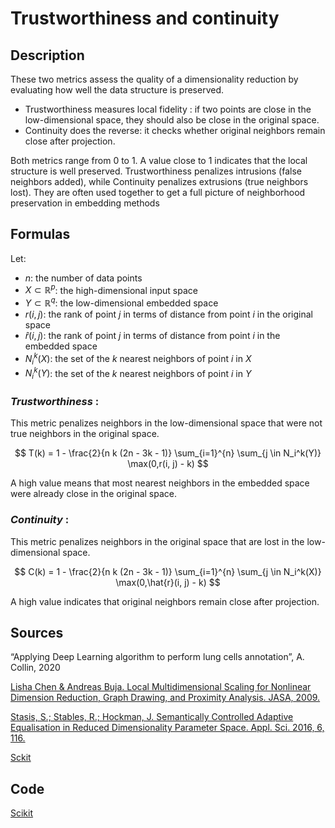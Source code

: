 # Trustworthiness and continuity

## Description 

These two metrics assess the quality of a dimensionality reduction by evaluating how well the data structure is preserved.
- Trustworthiness measures local fidelity : if two points are close in the low-dimensional space, they should also be close in the original space.
- Continuity does the reverse: it checks whether original neighbors remain close after projection. 

Both metrics range from 0 to 1. A value close to 1 indicates that the local structure is well preserved.
Trustworthiness penalizes intrusions (false neighbors added), while Continuity penalizes extrusions (true neighbors lost).
They are often used together to get a full picture of neighborhood preservation in embedding methods

## Formulas 

Let:
- $n$: the number of data points  
- $X \subset \mathbb{R}^p$: the high-dimensional input space  
- $Y \subset \mathbb{R}^q$: the low-dimensional embedded space  
- $r(i, j)$: the rank of point $j$ in terms of distance from point $i$ in the original space  
- $\hat{r}(i, j)$: the rank of point $j$ in terms of distance from point $i$ in the embedded space  
- $N_i^k(X)$: the set of the $k$ nearest neighbors of point $i$ in $X$  
- $N_i^k(Y)$: the set of the $k$ nearest neighbors of point $i$ in $Y$

### *Trustworthiness* : 

This metric penalizes neighbors in the low-dimensional space that were not true neighbors in the original space.

$$
T(k) = 1 - \frac{2}{n k (2n - 3k - 1)} \sum_{i=1}^{n} \sum_{j \in N_i^k(Y)} \max(0,r(i, j) - k)
$$

A high value means that most nearest neighbors in the embedded space were already close in the original space.

### *Continuity* : 

This metric penalizes neighbors in the original space that are lost in the low-dimensional space.

$$
C(k) = 1 - \frac{2}{n k (2n - 3k - 1)} \sum_{i=1}^{n} \sum_{j \in N_i^k(X)} \max(0,\hat{r}(i, j) - k)
$$

A high value indicates that original neighbors remain close after projection.

## Sources 

“Applying Deep Learning algorithm to perform lung cells annotation”, A. Collin, 2020

[Lisha Chen & Andreas Buja. Local Multidimensional Scaling for Nonlinear Dimension Reduction, Graph Drawing, and Proximity Analysis. JASA, 2009.](https://doi.org/10.1198/jasa.2009.0111)

[Stasis, S.; Stables, R.; Hockman, J. Semantically Controlled Adaptive Equalisation in Reduced Dimensionality Parameter Space. Appl. Sci. 2016, 6, 116.](https://doi.org/10.3390/app6040116)

[Sckit](https://scikit-learn.org/stable/modules/generated/sklearn.manifold.trustworthiness.html)

## Code 

[Scikit](https://scikit-learn.org/stable/modules/generated/sklearn.manifold.trustworthiness.html)
